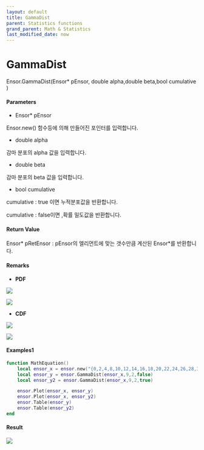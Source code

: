 ```yaml
---
layout: default
title: GammaDist
parent: Statistics functions
grand_parent: Math & Statistics
last_modified_date: now
---
```


# GammaDist

Ensor.GammaDist\(Ensor\* pEnsor, double alpha,double beta,bool cumulative \)

#### Parameters

* Ensor\* pEnsor

Ensor.new\(\) 함수등에 의해 만들어진 포인터를 입력합니다.

* double alpha

감마 분포의 alpha 값을 입력합니다.

* double beta

감마 분포의 beta 값을 입력합니다.

* bool cumulative 

cumulative  : true 이면 누적분포값을 반환합니다.

cumulative  : false이면 ,확률 밀도값을 반환합니다.

#### Return Value

Ensor\* pRetEnsor : pEnsor의 엘리먼트에 맞는 갯수만큼 계산된 Ensor\*를 반환합니다.

#### Remarks

* **PDF**

![](./StatisticsAPI/GammaDistFunc.png)

![](./StatisticsAPI/GammaDistFuncGraph1.png)

* **CDF**

![](./StatisticsAPI/GammaDistFuncCdf.png)

![](./StatisticsAPI/GammaDistFunc2.png)

#### Examples1

```lua
function MathEquation()
 	local ensor_x = ensor.new("{0,2,4,8,10,12,14,16,18,20,22,24,26,28,30,32,34,36,38,40}")
	local ensor_y = ensor.GammaDist(ensor_x,9,2,false)
	local ensor_y2 = ensor.GammaDist(ensor_x,9,2,true)

	ensor.Plot(ensor_x, ensor_y)
	ensor.Plot(ensor_x, ensor_y2)
 	ensor.Table(ensor_y)
	ensor.Table(ensor_y2)
end		
```

#### Result

![](./StatisticsAPI/GammaDistResult.png)

